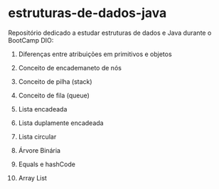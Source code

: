 # estruturas-de-dados-java

Repositório dedicado a estudar estruturas de dados e Java durante o BootCamp DIO:

1. Diferenças entre atribuições em primitivos e objetos

2. Conceito de encademaneto de nós

3. Conceito de pilha (stack)

4. Conceito de fila (queue)

5. Lista encadeada

6. Lista duplamente encadeada

7. Lista circular

8. Árvore Binária

9. Equals e hashCode

10. Array List
